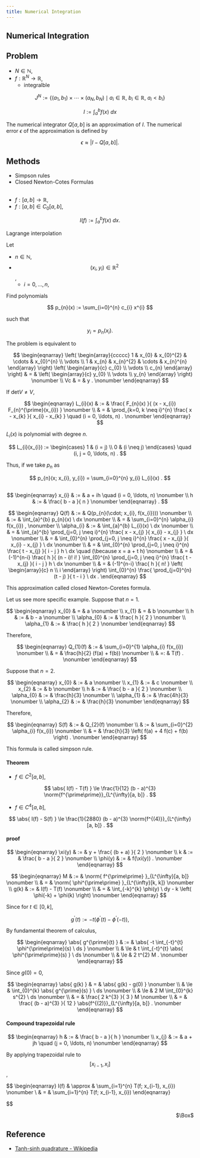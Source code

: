 ```yaml
---
title: Numerical Integration
---
```


## Numerical Integration


## Problem
* $N \in \mathbb{N}$,
* $f: \mathbb{R}^{N} \rightarrow \mathbb{R}$,
    * integralble

$$
    J^{N}
    :=
    \{
        (a_{1}, b_{1})
        \times
        \cdots
        \times
        (a_{N}, b_{N})
        \mid
        a_{i} \in \mathbb{R},
        \
        b_{i} \in \mathbb{R},
        \
        a_{i} < b_{i}
    \}
$$

$$
    I
    :=
    \int_{a}^{b}
        f(x)
    \ dx
$$

The numerical integrator $Q[a, b]$ is an approximation of $I$.
The numerical error $\epsilon$ of the approximation is defined by

$$
    \epsilon
    \approx
    \left|
        I
        -
        Q[a, b]
    \right|
    .
$$

## Methods
* Simpson rules
* Closed Newton-Cotes Formulas


##

* $f:[a, b] \rightarrow \mathbb{R}$,
* $f:[a, b] \in C_{0}[a, b]$,

$$
    I(f)
    :=
    \int_{a}^{b}
        f(x)
    \ dx
    .
$$

Lagrange interpolation

Let

* $n \in \mathbb{N}$,
* $$(x_{i}, y_{i}) \in \mathbb{R}^{2}$$,
    * $i = 0, \ldots, n$,

Find polynomials

$$
    p_{n}(x)
    :=
    \sum_{i=0}^{n}
        c_{i} x^{i}
$$

such that

$$
    y_{i}
    =
    p_{n}(x_{i})
    .
$$

The problem is equivalent to

$$
\begin{eqnarray}
    \left(
        \begin{array}{ccccc}
            1
            &
                x_{0}
            &
                x_{0}^{2}
            &
            \cdots
            &
                x_{0}^{n}
            \\
            \vdots
            \\
            1
            &
                x_{n}
            &
                x_{n}^{2}
            &
            \cdots
            &
                x_{n}^{n}
        \end{array}
    \right)
    \left(
        \begin{array}{c}
            c_{0}
            \\
            \vdots 
            \\
            c_{n}
        \end{array}
    \right)
    & = &
    \left(
        \begin{array}{c}
            y_{0}
            \\
            \vdots 
            \\
            y_{n}
        \end{array}
    \right)
    \nonumber
    \\
    Vc
    & = &
        y
    .
    \nonumber
\end{eqnarray}
$$

If $\mathrm{det}V \neq V$,

$$
\begin{eqnarray}
    L_{i}(x)
    & := &
        \frac{
            F_{n}(x)
        }{
            (x - x_{i})
            F_{n}^{\prime}(x_{i})
        }
    \nonumber
    \\
    & = &
        \prod_{k=0, k \neq i}^{n}
            \frac{
                x - x_{k}
            }{
                x_{i} - x_{k}
            }
        \quad
        (i = 0, \ldots, n)
    .
    \nonumber
\end{eqnarray}
$$

$L_{i}(x)$ is polynomial with degree $n$.

$$
    L_{i}(x_{i})
    :=
    \begin{cases}
        1
        &
            (i = j)
        \\
        0
        &
            (i \neq j)
    \end{cases}
    \quad
    (i, j = 0, \ldots, n)
    .
$$

Thus, if we take $p_{n}$ as

$$
    p_{n}(x; x_{i}, y_{i})
    =
    \sum_{i=0}^{n}
        y_{i}
        L_{i}(x)
    .
$$

##

$$
\begin{eqnarray}
    x_{i}
    & := &
        a + ih
        \quad
        (i = 0, \ldots, n)
    \nonumber
    \\
    h
    & := &
        \frac{
            b - a
        }{
            n
        }
    \nonumber
\end{eqnarray}
    .
$$

$$
\begin{eqnarray}
    Q(f)
    & := &
        Q(p_{n}(\cdot; x_{i}, f(x_{i})))
    \nonumber
    \\
    & := &
        \int_{a}^{b}
            p_{n}(x)
        \ dx
    \nonumber
    \\
    & = &
        \sum_{i=0}^{n}
            \alpha_{i}
            f(x_{i})
    ,
    \nonumber
    \\
    \alpha_{i}
    & := &
        \int_{a}^{b}
            L_{i}(x)
        \ dx
    \nonumber
    \\
    & = &
        \int_{a}^{b}
            \prod_{j=0, j \neq i}^{n}
                \frac{
                    x - x_{j}
                }{
                    x_{i} - x_{j}
                }
        \ dx
    \nonumber
    \\
    & = &
        \int_{0}^{n}
            \prod_{j=0, j \neq i}^{n}
                \frac{
                    x - x_{j}
                }{
                    x_{i} - x_{j}
                }
        \ dx
    \nonumber
    \\
    & = &
        \int_{0}^{n}
            \prod_{j=0, j \neq i}^{n}
                \frac{
                    t - x_{j}
                }{
                    i - j
                }
                h
        \ dx
        \quad
        (\because x = a + t h)
    \nonumber
    \\
    & = &
        (-1)^{n-i}
        \frac{
            h
        }{
            (n - i)!
            i!
        }
        \int_{0}^{n}
            \prod_{j=0, j \neq i}^{n}
                \frac{
                    t - x_{j}
                }{
                    i - j
                }
                h
        \ dx
    \nonumber
    \\
    & = &
        (-1)^{n-i}
        \frac{
            h
        }{
            n!
        }
        \left(
            \begin{array}{c}
                n \\
                i
            \end{array}
        \right)
        \int_{0}^{n}
            \frac{
                \prod_{j=0}^{n}
                    (t - j)
            }{
                    t - i
            }
        \ dx
    .
\end{eqnarray}
$$

This approximation called closed Newton-Coretes formula.

Let us see more specific example.
Suppose that $n = 1$.

$$
\begin{eqnarray}
    x_{0}
    & = &
        a
    \nonumber
    \\
    x_{1}
    & = &
        b
    \nonumber
    \\
    h
    & := &
        b - a
    \nonumber
    \\
    \alpha_{0}
    & := &
        \frac{
            h
        }{
            2
        }
    \nonumber
    \\
    \alpha_{1}
    & := &
        \frac{
            h
        }{
            2
        }
    \nonumber
\end{eqnarray}
$$

Therefore,

$$
\begin{eqnarray}
    Q_{1}(f)
    & := &
        \sum_{i=0}^{1}
            \alpha_{i}
            f(x_{i})
    \nonumber
    \\
    & = &
        \frac{h}{2}
        (f(a) + f(b))
    \nonumber
    \\
    & =: &
        T(f)
    .
    \nonumber
\end{eqnarray}
$$

Suppose that $n = 2$.

$$
\begin{eqnarray}
    x_{0}
    & := &
        a
    \nonumber
    \\
    x_{1}
    & := &
        c
    \nonumber
    \\
    x_{2}
    & := &
        b
    \nonumber
    \\
    h
    & := &
        \frac{
            b - a
        }{
            2
        }
    \nonumber
    \\
    \alpha_{0}
    & := &
        \frac{h}{3}
    \nonumber
    \\
    \alpha_{1}
    & := &
        \frac{4h}{3}
    \nonumber
    \\
    \alpha_{2}
    & := &
        \frac{h}{3}
    \nonumber
\end{eqnarray}
$$

Therefore,

$$
\begin{eqnarray}
    S(f)
    & := &
        Q_{2}(f)
    \nonumber
    \\
    & := &
        \sum_{i=0}^{2}
            \alpha_{i}
            f(x_{i})
    \nonumber
    \\
    & = &
        \frac{h}{3}
        \left(
            f(a)
            +
            4 f(c)
            +
            f(b)
        \right)
    .
    \nonumber
\end{eqnarray}
$$

This formula is called simpson rule.

#### Theorem
* $f \in C^{2}[a, b]$,

$$
    \abs{
        I(f) - T(f)
    }
    \le
    \frac{1}{12}
    (b - a)^{3}
    \norm{f^{\prime\prime}}_{L^{\infty}[a, b]}
    .
$$

* $f \in C^{4}[a, b]$,

$$
    \abs{
        I(f) - S(f)
    }
    \le
    \frac{1}{2880}
    (b - a)^{3}
    \norm{f^{(4)}}_{L^{\infty}[a, b]}
    .
$$

#### proof

$$
\begin{eqnarray}
    \xi(y)
    & := &
        y
        +
        \frac{
            (b + a)
        }{
            2
        }
    \nonumber
    \\
    k
    & := &
        \frac{
            b - a
        }{
            2
        }
    \nonumber
    \\
    \phi(y)
    & := &
        f(\xi(y))
    .
    \nonumber
\end{eqnarray}
$$

$$
\begin{eqnarray}
    M
    & := &
        \norm{
            f^{\prime\prime}
        }_{L^{\infty}[a, b]}
    \nonumber
    \\
    & = &
        \norm{
            \phi^{\prime\prime}
        }_{L^{\infty}[k, k]}
    \nonumber
    \\
    g(k)
    & := &
        I(f)
        -
        T(f)
    \nonumber
    \\
    & = &
        \int_{-k}^{k}
            \phi(y)
        \ dy
        -
        k
        \left(
            \phi(-k)
            +
            \phi(k)
        \right)
    \nonumber
\end{eqnarray}
$$

Since for $t \in [0, k]$,

$$
    g^{\prime}(t)
    :=
    -t
    \left(
        \phi^{\prime}(t)
        -
        \phi^{\prime}(-t)
    \right)
    ,
$$

By fundamental theorem of calculus,

$$
\begin{eqnarray}
    \abs{
        g^{\prime}(t)
    }
    & := &
        \abs{
            -t
            \int_{-t}^{t}
                \phi^{\prime\prime}(s)
            \ ds
        }
    \nonumber
    \\
    & \le &
        t
        \int_{-t}^{t}
            \abs{
                \phi^{\prime\prime}(s)
            }
        \ ds
    \nonumber
    \\
    & \le &
        2 t^{2} M
    .
    \nonumber
\end{eqnarray}
$$

Since $g(0) = 0$,

$$
\begin{eqnarray}
    \abs{
        g(k)
    }
    & = &
        \abs{
            g(k)
            -
            g(0)
        }
    \nonumber
    \\
    & \le &
        \int_{0}^{k}
            \abs{
                g^{\prime}(s)
            }
        \ ds
    \nonumber
    \\
    & \le &
        2 M
        \int_{0}^{k}
            s^{2}
        \ ds
    \nonumber
    \\
    & = &
        \frac{
            2 k^{3}
        }{
            3
        }
        M
    \nonumber
    \\
    & = &
        \frac{
            (b - a)^{3}
        }{
            12
        }
        \abs{f^{(2)}}_{L^{\infty}[a, b]}
    .
    \nonumber
\end{eqnarray}
$$

#### Compound trapezoidal rule

$$
\begin{eqnarray}
    h
    & := &
        \frac{
            b - a
        }{
            h
        }
    \nonumber
    \\
    x_{j}
    & := &
        a
        +
        jh
        \quad
        (j = 0, \ldots, n)
    \nonumber
\end{eqnarray}
$$

By applying trapezoidal rule to $$[x_{i-1}, x_{i}]$$,

$$
\begin{eqnarray}
    I(f)
    & \approx &
        \sum_{i=1}^{n}
            T(f; x_{i-1}, x_{i})
    \nonumber
    \\
    & = &
        \sum_{i=1}^{n}
            T(f; x_{i-1}, x_{i})
\end{eqnarray}
    
$$

<div class="QED" style="text-align: right">$\Box$</div>

## Reference
- [Tanh\-sinh quadrature \- Wikipedia](https://en.wikipedia.org/wiki/Tanh-sinh_quadrature)
